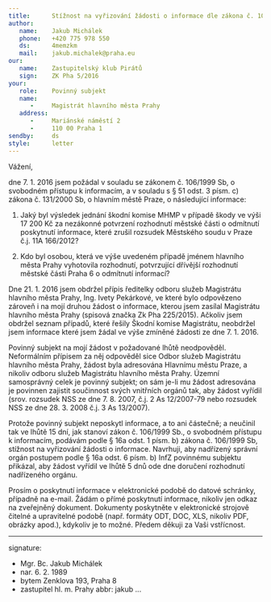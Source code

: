 ```yaml
---
title:      Stížnost na vyřizování žádosti o informace dle zákona č. 106/1999 Sb.
author:
   name:    Jakub Michálek
   phone:   +420 775 978 550
   ds:      4memzkm
   mail:    jakub.michalek@praha.eu
our:
   name:    Zastupitelský klub Pirátů
   sign:    ZK Pha 5/2016
your:
   role:    Povinný subjekt
   name:    
      -     Magistrát hlavního města Prahy
   address:
      -     Mariánské náměstí 2
      -     110 00 Praha 1
sendby:     ds
style:      letter
---
```


Vážení,

dne 7. 1. 2016 jsem požádal v souladu se zákonem č. 106/1999 Sb, o svobodném přístupu k informacím, a v souladu s § 51 odst. 3 písm. c) zákona č. 131/2000 Sb, o hlavním městě Praze, o následující informace:

1. Jaký byl výsledek jednání škodní komise MHMP v případě škody ve výši 17 200 Kč za nezákonné potvrzení rozhodnutí městské části o odmítnutí poskytnutí informace, které zrušil rozsudek Městského soudu v Praze č.j. 11A 166/2012?

2. Kdo byl osobou, která ve výše uvedeném případě jménem hlavního města Prahy vyhotovila rozhodnutí, potvrzující dřívější rozhodnutí městské části Praha 6 o odmítnutí informací?

Dne 21. 1. 2016 jsem obdržel přípis ředitelky odboru služeb Magistrátu hlavního města Prahy, Ing. Ivety Pekárkové, ve které bylo odpovězeno zároveň i na mojí druhou žádost o informace, kterou jsem zasílal Magistrátu hlavního města Prahy (spisová značka Zk Pha 225/2015). Ačkoliv jsem obdržel seznam případů, které řešily Škodní komise Magistrátu, neobdržel jsem informace které jsem žádal ve výše zmíněné žádosti ze dne 7. 1. 2016. 

Povinný subjekt na mojí žádost v požadované lhůtě neodpověděl. Neformálním přípisem za něj odpověděl sice Odbor služeb Magistrátu hlavního města Prahy, žádost byla adresována Hlavnímu městu Praze, a nikoliv odboru služeb Magistrátu hlavního města Prahy. Územní samosprávný celek je povinný subjekt; on sám je-li mu žádost adresována je povinnen zajistit součinnost svých vnitřních orgánů tak, aby žádost vyřídil (srov. rozsudek NSS ze dne 7. 8. 2007, č.j. 2 As 12/2007-79 nebo rozsudek NSS ze dne 28. 3. 2008 č.j. 3 As 13/2007). 

Protože povinný subjekt neposkytl informace, a to ani částečně; a neučinil tak ve lhůtě 15 dní, jak stanoví zákon č. 106/1999 Sb., o svobodném přístupu k informacím, podávám podle § 16a odst. 1 písm. b) zákona č. 106/1999 Sb, stížnost na vyřizování žádosti o informace. Navrhuji, aby nadřízený správní orgán postupem podle § 16a odst. 6 písm. b) InfZ povinnému subjektu přikázal, aby žádost vyřídil ve lhůtě 5 dnů ode dne doručení rozhodnutí nadřízeného orgánu.

Prosím o poskytnutí informace v elektronické podobě do datové schránky, případně na e-mail. Žádám o přímé poskytnutí informace, nikoliv jen odkaz na zveřejněný dokument. Dokumenty poskytněte v elektronické strojově čitelné a upravitelné podobě (např. formáty ODT, DOC, XLS, nikoliv PDF, obrázky apod.), kdykoliv je to možné. Předem děkuji za Vaši vstřícnost.

---
signature:
  - Mgr. Bc. Jakub Michálek
  - nar. 6. 2. 1989
  - bytem Zenklova 193, Praha 8
  - zastupitel hl. m. Prahy
abbr:       jakub
...
